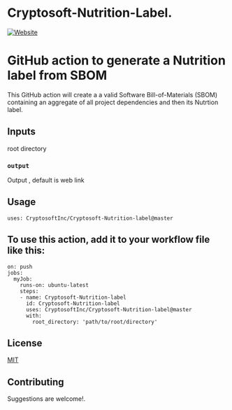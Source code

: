 # Cryptosoft-Nutrition-Label.

[![Website](https://img.shields.io/badge/https://-sbom.cryptosoft.com-blue.svg)](https://sbom.cryptosoft.com)



# GitHub action to generate a Nutrition label from SBOM

This GitHub action will create a a valid Software Bill-of-Materials (SBOM) containing an aggregate of all project dependencies and then its Nutrtion label.


## Inputs

root directory

### `output`

Output , default is web link

## Usage
```
uses: CryptosoftInc/Cryptosoft-Nutrition-label@master
```
## To use this action, add it to your workflow file like this:

```
on: push
jobs:
  myJob:
    runs-on: ubuntu-latest
    steps:
    - name: Cryptosoft-Nutrition-label
      id: Cryptosoft-Nutrition-label
      uses: CryptosoftInc/Cryptosoft-Nutrition-label@master
      with:
        root_directory: 'path/to/root/directory'

```
## License

[MIT](LICENSE.md)

## Contributing

Suggestions are welcome!.
